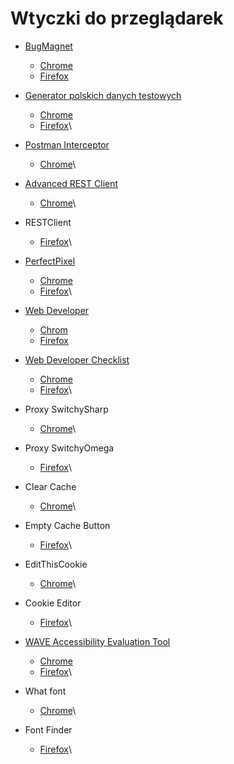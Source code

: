 # Wtyczki do przeglądarek

*   [BugMagnet](https://bugmagnet.org)

    * [Chrome](https://chrome.google.com/webstore/detail/bug-magnet/efhedldbjahpgjcneebmbolkalbhckfi)
    * [Firefox](https://addons.mozilla.org/en-US/firefox/addon/bug-magnet/)


* [Generator polskich danych testowych](https://testerzy.pl/wiesci-ze-swiata-testerow/generator-danych-testowych-nowa-wersja)
  * [Chrome](https://chrome.google.com/webstore/detail/generator-danych-testowyc/emdnjmkfcjemifplhmbkjmelnckonggd)
  * [Firefox](https://addons.mozilla.org/pl/firefox/addon/generator-danych-testowych/)\

* [Postman Interceptor](https://www.getpostman.com)
  * [Chrome](https://chrome.google.com/webstore/detail/postman-interceptor/aicmkgpgakddgnaphhhpliifpcfhicfo)\

* [Advanced REST Client](https://install.advancedrestclient.com/#/features)
  * [Chrome](https://chrome.google.com/webstore/detail/advanced-rest-client/hgmloofddffdnphfgcellkdfbfbjeloo)\

* RESTClient
  * [Firefox](https://addons.mozilla.org/en-GB/firefox/addon/restclient/?src=search)\

* [PerfectPixel](http://www.welldonecode.com/perfectpixel/)
  * [Chrome](https://chrome.google.com/webstore/detail/perfectpixel-by-welldonec/dkaagdgjmgdmbnecmcefdhjekcoceebi)
  * [Firefox](https://addons.mozilla.org/en-US/firefox/addon/perfectpixel/)\

*   [Web Developer](https://chrispederick.com/work/web-developer/)

    * [Chrom](https://chrome.google.com/webstore/detail/web-developer/bfbameneiokkgbdmiekhjnmfkcnldhhm)
    * [Firefox](https://addons.mozilla.org/en-US/firefox/addon/web-developer/)


* [Web Developer Checklist](http://webdevchecklist.com)
  * [Chrome](https://chrome.google.com/webstore/detail/web-developer-checklist/iahamcpedabephpcgkeikbclmaljebjp)
  * [Firefox](https://addons.mozilla.org/en-US/firefox/addon/webdeveloperchecklist/)\

* Proxy SwitchySharp
  * [Chrome](https://chrome.google.com/webstore/detail/proxy-switchysharp/dpplabbmogkhghncfbfdeeokoefdjegm?hl=en)\

* Proxy SwitchyOmega
  * [Firefox](https://addons.mozilla.org/en-US/firefox/addon/switchyomega/)\

* Clear Cache
  * [Chrome](https://chrome.google.com/webstore/detail/clear-cache/cppjkneekbjaeellbfkmgnhonkkjfpdn?hl=en)\

* Empty Cache Button
  * [Firefox](https://addons.mozilla.org/en-US/firefox/addon/empty-cache-button/)\

* EditThisCookie
  * [Chrome](https://chrome.google.com/webstore/detail/editthiscookie/fngmhnnpilhplaeedifhccceomclgfbg?hl=en)\

* Cookie Editor
  * [Firefox](https://addons.mozilla.org/en-US/firefox/addon/edit-cookie/)\

* [WAVE Accessibility Evaluation Tool](https://wave.webaim.org)
  * [Chrome](https://chrome.google.com/webstore/detail/wave-evaluation-tool/jbbplnpkjmmeebjpijfedlgcdilocofh)
  * [Firefox](https://addons.mozilla.org/en-US/firefox/addon/wave-accessibility-tool/)\

* What font
  * [Chrome](https://chrome.google.com/webstore/detail/whatfont/jabopobgcpjmedljpbcaablpmlmfcogm)\

* Font Finder
  * [Firefox](https://addons.mozilla.org/en-US/firefox/addon/font-inspect/)\


